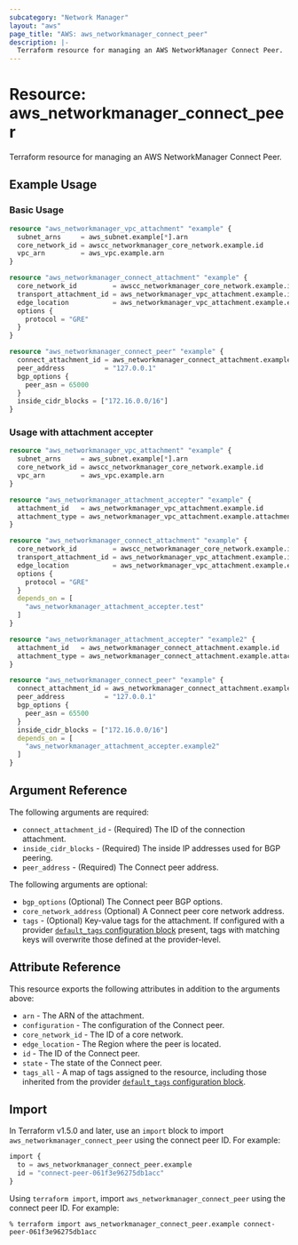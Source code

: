 ```yaml
---
subcategory: "Network Manager"
layout: "aws"
page_title: "AWS: aws_networkmanager_connect_peer"
description: |-
  Terraform resource for managing an AWS NetworkManager Connect Peer.
---
```


# Resource: aws_networkmanager_connect_peer

Terraform resource for managing an AWS NetworkManager Connect Peer.

## Example Usage

### Basic Usage

```terraform
resource "aws_networkmanager_vpc_attachment" "example" {
  subnet_arns     = aws_subnet.example[*].arn
  core_network_id = awscc_networkmanager_core_network.example.id
  vpc_arn         = aws_vpc.example.arn
}

resource "aws_networkmanager_connect_attachment" "example" {
  core_network_id         = awscc_networkmanager_core_network.example.id
  transport_attachment_id = aws_networkmanager_vpc_attachment.example.id
  edge_location           = aws_networkmanager_vpc_attachment.example.edge_location
  options {
    protocol = "GRE"
  }
}

resource "aws_networkmanager_connect_peer" "example" {
  connect_attachment_id = aws_networkmanager_connect_attachment.example.id
  peer_address          = "127.0.0.1"
  bgp_options {
    peer_asn = 65000
  }
  inside_cidr_blocks = ["172.16.0.0/16"]
}
```

### Usage with attachment accepter

```terraform
resource "aws_networkmanager_vpc_attachment" "example" {
  subnet_arns     = aws_subnet.example[*].arn
  core_network_id = awscc_networkmanager_core_network.example.id
  vpc_arn         = aws_vpc.example.arn
}

resource "aws_networkmanager_attachment_accepter" "example" {
  attachment_id   = aws_networkmanager_vpc_attachment.example.id
  attachment_type = aws_networkmanager_vpc_attachment.example.attachment_type
}

resource "aws_networkmanager_connect_attachment" "example" {
  core_network_id         = awscc_networkmanager_core_network.example.id
  transport_attachment_id = aws_networkmanager_vpc_attachment.example.id
  edge_location           = aws_networkmanager_vpc_attachment.example.edge_location
  options {
    protocol = "GRE"
  }
  depends_on = [
    "aws_networkmanager_attachment_accepter.test"
  ]
}

resource "aws_networkmanager_attachment_accepter" "example2" {
  attachment_id   = aws_networkmanager_connect_attachment.example.id
  attachment_type = aws_networkmanager_connect_attachment.example.attachment_type
}

resource "aws_networkmanager_connect_peer" "example" {
  connect_attachment_id = aws_networkmanager_connect_attachment.example.id
  peer_address          = "127.0.0.1"
  bgp_options {
    peer_asn = 65500
  }
  inside_cidr_blocks = ["172.16.0.0/16"]
  depends_on = [
    "aws_networkmanager_attachment_accepter.example2"
  ]
}
```

## Argument Reference

The following arguments are required:

- `connect_attachment_id` - (Required) The ID of the connection attachment.
- `inside_cidr_blocks` - (Required) The inside IP addresses used for BGP peering.
- `peer_address` - (Required) The Connect peer address.

The following arguments are optional:

- `bgp_options` (Optional) The Connect peer BGP options.
- `core_network_address` (Optional) A Connect peer core network address.
- `tags` - (Optional) Key-value tags for the attachment. If configured with a provider [`default_tags` configuration block](https://registry.terraform.io/providers/hashicorp/aws/latest/docs#default_tags-configuration-block) present, tags with matching keys will overwrite those defined at the provider-level.

## Attribute Reference

This resource exports the following attributes in addition to the arguments above:

- `arn` - The ARN of the attachment.
- `configuration` - The configuration of the Connect peer.
- `core_network_id` - The ID of a core network.
- `edge_location` - The Region where the peer is located.
- `id` - The ID of the Connect peer.
- `state` - The state of the Connect peer.
- `tags_all` - A map of tags assigned to the resource, including those inherited from the provider [`default_tags` configuration block](https://registry.terraform.io/providers/hashicorp/aws/latest/docs#default_tags-configuration-block).

## Import

In Terraform v1.5.0 and later, use an `import` block to import `aws_networkmanager_connect_peer` using the connect peer ID. For example:

```terraform
import {
  to = aws_networkmanager_connect_peer.example
  id = "connect-peer-061f3e96275db1acc"
}
```

Using `terraform import`, import `aws_networkmanager_connect_peer` using the connect peer ID. For example:

```console
% terraform import aws_networkmanager_connect_peer.example connect-peer-061f3e96275db1acc
```
